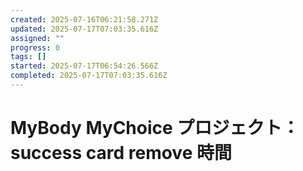 ```yaml
---
created: 2025-07-16T06:21:58.271Z
updated: 2025-07-17T07:03:35.616Z
assigned: ""
progress: 0
tags: []
started: 2025-07-17T06:54:26.566Z
completed: 2025-07-17T07:03:35.616Z
---
```


# MyBody MyChoice プロジェクト： success card remove 時間
